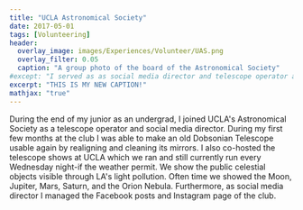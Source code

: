 ```yaml
---
title: "UCLA Astronomical Society"
date: 2017-05-01
tags: [Volunteering]
header:
  overlay_image: images/Experiences/Volunteer/UAS.png
  overlay_filter: 0.05
  caption: "A group photo of the board of the Astronomical Society"
#except: "I served as as social media director and telescope operator at the Astronomical Society at UCLA"
excerpt: "THIS IS MY NEW CAPTION!"
mathjax: "true"
---
```

During the end of my junior as an undergrad, I joined UCLA's Astronomical Society as a telescope operator and social media director. During my first few months at the club I was able to make an old Dobsonian Telescope usable again by realigning and cleaning its mirrors. I also co-hosted the telescope shows at UCLA which we ran and still currently run every Wednesday night-if the weather permit. We show the public celestial objects visible through LA's light pollution. Often time we showed the Moon, Jupiter, Mars, Saturn, and the Orion Nebula. Furthermore, as social media director I managed the Facebook posts and Instagram page of the club.
